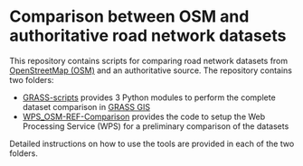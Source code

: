 # Comparison between OSM and authoritative road network datasets
This repository contains scripts for comparing road network datasets from [OpenStreetMap (OSM)](http://openstreetmap.org) and an authoritative source. The repository contains two folders:
* [GRASS-scripts](https://github.com/MoniaMolinari/OSM-roads-comparison/tree/master/GRASS-scripts) provides 3 Python modules to perform the complete dataset comparison in [GRASS GIS](https://grass.osgeo.org/)
* [WPS_OSM-REF-Comparison](https://github.com/GabrielePrestifilippo/WPS_OSM-REF-Comparison) provides the code to setup the Web Processing Service (WPS) for a preliminary comparison of the datasets

Detailed instructions on how to use the tools are provided in each of the two folders.
